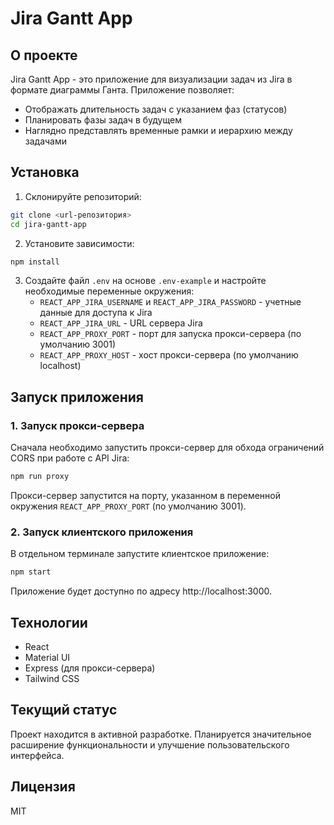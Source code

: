 # Jira Gantt App

## О проекте

Jira Gantt App - это приложение для визуализации задач из Jira в формате диаграммы Ганта. Приложение позволяет:

- Отображать длительность задач с указанием фаз (статусов)
- Планировать фазы задач в будущем
- Наглядно представлять временные рамки и иерархию между задачами

## Установка

1. Склонируйте репозиторий:
```bash
git clone <url-репозитория>
cd jira-gantt-app
```

2. Установите зависимости:
```bash
npm install
```

3. Создайте файл `.env` на основе `.env-example` и настройте необходимые переменные окружения:
   - `REACT_APP_JIRA_USERNAME` и `REACT_APP_JIRA_PASSWORD` - учетные данные для доступа к Jira
   - `REACT_APP_JIRA_URL` - URL сервера Jira
   - `REACT_APP_PROXY_PORT` - порт для запуска прокси-сервера (по умолчанию 3001)
   - `REACT_APP_PROXY_HOST` - хост прокси-сервера (по умолчанию localhost)

## Запуск приложения

### 1. Запуск прокси-сервера

Сначала необходимо запустить прокси-сервер для обхода ограничений CORS при работе с API Jira:

```bash
npm run proxy
```

Прокси-сервер запустится на порту, указанном в переменной окружения `REACT_APP_PROXY_PORT` (по умолчанию 3001).

### 2. Запуск клиентского приложения

В отдельном терминале запустите клиентское приложение:

```bash
npm start
```

Приложение будет доступно по адресу http://localhost:3000.

## Технологии

- React
- Material UI
- Express (для прокси-сервера)
- Tailwind CSS

## Текущий статус

Проект находится в активной разработке. Планируется значительное расширение функциональности и улучшение пользовательского интерфейса.

## Лицензия

MIT
